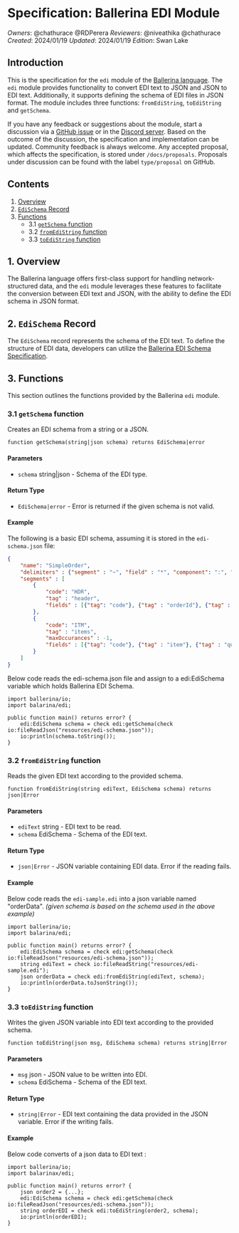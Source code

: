 # Specification: Ballerina EDI Module

_Owners_: @chathurace @RDPerera
_Reviewers_: @niveathika @chathurace
_Created_: 2024/01/19
_Updated_: 2024/01/19
_Edition_: Swan Lake

## Introduction

This is the specification for the `edi` module of the [Ballerina language](https://ballerina.io). The `edi` module provides functionality to convert EDI text to JSON and JSON to EDI text. Additionally, it supports defining the schema of EDI files in JSON format. The module includes three functions: `fromEdiString`, `toEdiString` and `getSchema`.

If you have any feedback or suggestions about the module, start a discussion via a [GitHub issue](https://github.com/ballerina-platform/ballerina-standard-library/issues) or in the [Discord server](https://discord.gg/ballerinalang). Based on the outcome of the discussion, the specification and implementation can be updated. Community feedback is always welcome. Any accepted proposal, which affects the specification, is stored under `/docs/proposals`. Proposals under discussion can be found with the label `type/proposal` on GitHub.

## Contents

1. [Overview](#1-overview)
2. [`EdiSchema` Record](#2-edischema-record)
3. [Functions](#3-functions)
    * 3.1 [`getSchema` function](#21-getschema-function)
    * 3.2 [`fromEdiString` function](#22-fromedistring-function)
    * 3.3 [`toEdiString` function](#23-toedistring-function)


## 1. Overview

The Ballerina language offers first-class support for handling network-structured data, and the `edi` module leverages these features to facilitate the conversion between EDI text and JSON, with the ability to define the EDI schema in JSON format.

## 2. `EdiSchema` Record

The `EdiSchema` record represents the schema of the EDI text. To define the structure of EDI data, developers can utilize the [Ballerina EDI Schema Specification](./SchemaSpecification.md). 

## 3. Functions

This section outlines the functions provided by the Ballerina `edi` module.

### 3.1 `getSchema` function

Creates an EDI schema from a string or a JSON.

```ballerina
function getSchema(string|json schema) returns EdiSchema|error
```

#### Parameters
- `schema` string|json - Schema of the EDI type.

#### Return Type
- `EdiSchema|error` - Error is returned if the given schema is not valid.

#### Example
The following is a basic EDI schema, assuming it is stored in the `edi-schema.json` file:

```json
{
    "name": "SimpleOrder",
    "delimiters" : {"segment" : "~", "field" : "*", "component": ":", "repetition": "^"},
    "segments" : [
        {
            "code": "HDR",
            "tag" : "header",
            "fields" : [{"tag": "code"}, {"tag" : "orderId"}, {"tag" : "organization"}, {"tag" : "date"}]
        },
        {
            "code": "ITM",
            "tag" : "items",
            "maxOccurances" : -1,
            "fields" : [{"tag": "code"}, {"tag" : "item"}, {"tag" : "quantity", "dataType" : "int"}]
        }
    ]
}
```

Below code reads the edi-schema.json file and assign to a edi:EdiSchema variable which holds Ballerina EDI Schema.

```ballerina
import ballerina/io;
import balarina/edi;

public function main() returns error? {
    edi:EdiSchema schema = check edi:getSchema(check io:fileReadJson("resources/edi-schema.json"));
    io:println(schema.toString());
}
```

### 3.2 `fromEdiString` function

Reads the given EDI text according to the provided schema.

```ballerina
function fromEdiString(string ediText, EdiSchema schema) returns json|Error
```

#### Parameters
- `ediText` string - EDI text to be read.
- `schema` EdiSchema - Schema of the EDI text.

#### Return Type
- `json|Error` - JSON variable containing EDI data. Error if the reading fails.


#### Example

Below code reads the `edi-sample.edi` into a json variable named "orderData".
_(given schema is based on the schema used in the above example)_

```ballerina
import ballerina/io;
import balarina/edi;

public function main() returns error? {
    edi:EdiSchema schema = check edi:getSchema(check io:fileReadJson("resources/edi-schema.json"));
    string ediText = check io:fileReadString("resources/edi-sample.edi");
    json orderData = check edi:fromEdiString(ediText, schema);
    io:println(orderData.toJsonString());
}
```

### 3.3 `toEdiString` function

Writes the given JSON variable into EDI text according to the provided schema.


```ballerina
function toEdiString(json msg, EdiSchema schema) returns string|Error
```

#### Parameters
- `msg` json - JSON value to be written into EDI.
- `schema` EdiSchema - Schema of the EDI text.

#### Return Type
- `string|Error` - EDI text containing the data provided in the JSON variable. Error if the writing fails.

#### Example

Below code converts of a json data to EDI text :

```ballerina
import ballerina/io;
import balarinax/edi;

public function main() returns error? {
    json order2 = {...};
    edi:EdiSchema schema = check edi:getSchema(check io:fileReadJson("resources/edi-schema.json"));
    string orderEDI = check edi:toEdiString(order2, schema);
    io:println(orderEDI);
}
```
